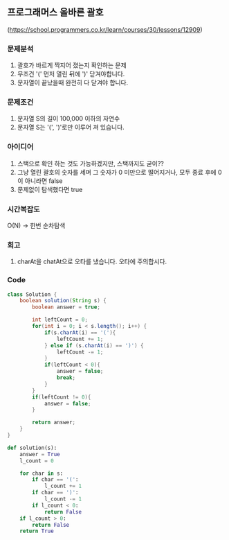 ## 프로그래머스 올바른 괄호

(https://school.programmers.co.kr/learn/courses/30/lessons/12909)

### 문제분석

1. 괄호가 바르게 짝지어 졌는지 확인하는 문제
2. 무조건 '(' 먼저 열린 뒤에 ')' 닫겨야합니다.
3. 문자열이 끝났을때 완전히 다 닫겨야 합니다.

### 문제조건

1. 문자열 S의 길이 100,000 이하의 자연수
2. 문자열 S는 '(', ')'로만 이루어 져 있습니다.

### 아이디어

1. 스택으로 확인 하는 것도 가능하겠지만, 스택까지도 굳이??
2. 그냥 열린 괄호의 숫자를 세며 그 숫자가 0 미만으로 떨어지거나, 모두 종료 후에 0이 아니라면 false
3. 문제없이 탐색했다면 true

### 시간복잡도

O(N) -> 한번 순차탐색

### 회고

1. charAt을 chatAt으로 오타를 냈습니다. 오타에 주의합시다.

### Code

```java
class Solution {
    boolean solution(String s) {
        boolean answer = true;

        int leftCount = 0;
        for(int i = 0; i < s.length(); i++) {
            if(s.charAt(i) == '('){
                leftCount += 1;
            } else if (s.charAt(i) == ')') {
                leftCount -= 1;
            }
            if(leftCount < 0){
                answer = false;
                break;
            }
        }
        if(leftCount != 0){
            answer = false;
        }

        return answer;
    }
}
```

```python
def solution(s):
    answer = True
    l_count = 0

    for char in s:
        if char == '(':
            l_count += 1
        if char == ')':
            l_count -= 1
        if l_count < 0:
            return False
    if l_count > 0:
        return False
    return True
```
